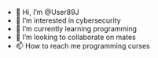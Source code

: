 - 👋 Hi, I’m @User89J
- 👀 I’m interested in cybersecurity
- 🌱 I’m currently learning programming
- 💞️ I’m looking to collaborate on mates
- 📫 How to reach me programming curses 

<!---
User89J/User89J is a ✨ special ✨ repository because its `README.md` (this file) appears on your GitHub profile.
You can click the Preview link to take a look at your changes.
--->
